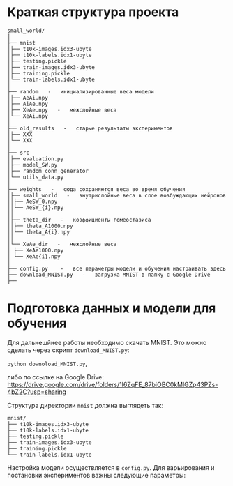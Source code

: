 # Краткая структура проекта
```
small_world/
│
├── mnist
│├── t10k-images.idx3-ubyte
│├── t10k-labels.idx1-ubyte
│├── testing.pickle
│├── train-images.idx3-ubyte
│├── training.pickle
│└── train-labels.idx1-ubyte
│
├── random   -   инициализированные веса модели
│├── AeAi.npy
│├── AiAe.npy
│├── XeAe.npy   -   межслойные веса
│└── XeAi.npy
│
├── old_results   -   старые результаты экспериментов
│├── XXX
│└── XXX
│
├── src
│├── evaluation.py
│├── model_SW.py
│├── random_conn_generator
│└── utils_data.py
│
├── weights   -   сюда сохраняются веса во время обучения
│├── small_world   -   внутрислойные веса в слое возбуждающих нейронов
││├── AeSW_0.npy
││└── AeSW_{i}.npy
││
│├── theta_dir   -   коэффициенты гомеостазиса
││├── theta_A1000.npy
││└── theta_A{i}.npy
││
│└── XeAe_dir   -   межслойные веса
│ ├── XeAe1000.npy
│ └── XeAe{i}.npy
│
├── config.py    -   все параметры модели и обучения настраивать здесь
├── download_MNIST.py   -   загрузка MNIST в папку с Google Drive
├── 
```


# Подготовка данных и модели для обучения
Для дальнешйнее работы необходимо скачать MNIST. Это можно сделать через скрипт ```download_MNIST.py```:

```python downoload_MNIST.py```, 

либо по ссылке на Google Drive:
https://drive.google.com/drive/folders/1l6ZqFE_87biOBC0kMlGZp43PZs-4bZ2C?usp=sharing


Структура директории ```mnist``` должна выглядеть так:
```
mnist/
├── t10k-images.idx3-ubyte
├── t10k-labels.idx1-ubyte
├── testing.pickle
├── train-images.idx3-ubyte
├── training.pickle
└── train-labels.idx1-ubyte
```


Настройка модели осуществляется в ```config.py```. Для варьирования и постановки экспериментов важны следующие параметры:
